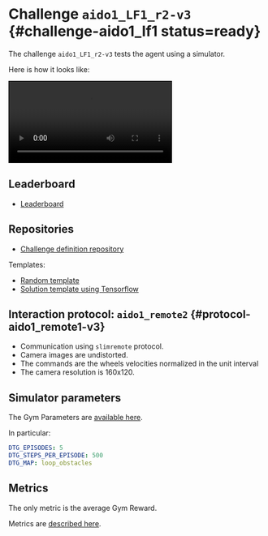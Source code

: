 # Challenge `aido1_LF1_r2-v3` {#challenge-aido1_lf1 status=ready}

The challenge `aido1_LF1_r2-v3` tests the agent using a simulator.

Here is how it looks like:

<video autoplay="1" controls="1" loop="1" style="border: solid 1px black" width="320">
  <source src="http://duckietown-ai-driving-olympics-1.s3.amazonaws.com/v3/frankfurt/by-value/sha256/db648be4473470451c3ff8131f5c9a96849c812ab30db88ea48e61e089c60405" type="video/mp4"/>
</video>

## Leaderboard

* [Leaderboard](https://challenges.duckietown.org/v3/humans/challenges/aido1_LF1_r2-v3/leaderboard)

## Repositories

* [Challenge definition repository](https://github.com/duckietown/challenge-aido1_lf1)

Templates:

* [Random template](https://github.com/duckietown/challenge-aido1_LF1-template-random)
* [Solution template using Tensorflow](https://github.com/duckietown/challenge-aido1_LF1-template-tensorflow)

## Interaction protocol: `aido1_remote2` {#protocol-aido1_remote1-v3}

* Communication using `slimremote` protocol.
* Camera images are undistorted.
* The commands are the wheels velocities normalized in the unit interval
* The camera resolution is 160x120.

## Simulator parameters

The Gym Parameters are [available here](https://challenges.duckietown.org/v3/humans/challenges/aido1_LF1_r2-v3#step1-simulation).

In particular:

```yaml
DTG_EPISODES: 5
DTG_STEPS_PER_EPISODE: 500
DTG_MAP: loop_obstacles
```

## Metrics

The only metric is the average Gym Reward.

Metrics are [described here](https://challenges.duckietown.org/v3/humans/challenges/aido1_LF1_r2-v3#scoring).





 



 
